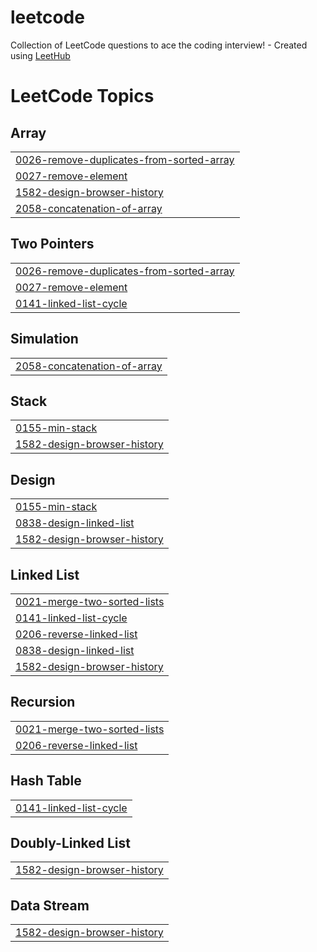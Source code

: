 # leetcode
Collection of LeetCode questions to ace the coding interview! - Created using [LeetHub](https://github.com/QasimWani/LeetHub)

<!---LeetCode Topics Start-->
# LeetCode Topics
## Array
|  |
| ------- |
| [0026-remove-duplicates-from-sorted-array](https://github.com/sajal2692/leetcode/tree/master/0026-remove-duplicates-from-sorted-array) |
| [0027-remove-element](https://github.com/sajal2692/leetcode/tree/master/0027-remove-element) |
| [1582-design-browser-history](https://github.com/sajal2692/leetcode/tree/master/1582-design-browser-history) |
| [2058-concatenation-of-array](https://github.com/sajal2692/leetcode/tree/master/2058-concatenation-of-array) |
## Two Pointers
|  |
| ------- |
| [0026-remove-duplicates-from-sorted-array](https://github.com/sajal2692/leetcode/tree/master/0026-remove-duplicates-from-sorted-array) |
| [0027-remove-element](https://github.com/sajal2692/leetcode/tree/master/0027-remove-element) |
| [0141-linked-list-cycle](https://github.com/sajal2692/leetcode/tree/master/0141-linked-list-cycle) |
## Simulation
|  |
| ------- |
| [2058-concatenation-of-array](https://github.com/sajal2692/leetcode/tree/master/2058-concatenation-of-array) |
## Stack
|  |
| ------- |
| [0155-min-stack](https://github.com/sajal2692/leetcode/tree/master/0155-min-stack) |
| [1582-design-browser-history](https://github.com/sajal2692/leetcode/tree/master/1582-design-browser-history) |
## Design
|  |
| ------- |
| [0155-min-stack](https://github.com/sajal2692/leetcode/tree/master/0155-min-stack) |
| [0838-design-linked-list](https://github.com/sajal2692/leetcode/tree/master/0838-design-linked-list) |
| [1582-design-browser-history](https://github.com/sajal2692/leetcode/tree/master/1582-design-browser-history) |
## Linked List
|  |
| ------- |
| [0021-merge-two-sorted-lists](https://github.com/sajal2692/leetcode/tree/master/0021-merge-two-sorted-lists) |
| [0141-linked-list-cycle](https://github.com/sajal2692/leetcode/tree/master/0141-linked-list-cycle) |
| [0206-reverse-linked-list](https://github.com/sajal2692/leetcode/tree/master/0206-reverse-linked-list) |
| [0838-design-linked-list](https://github.com/sajal2692/leetcode/tree/master/0838-design-linked-list) |
| [1582-design-browser-history](https://github.com/sajal2692/leetcode/tree/master/1582-design-browser-history) |
## Recursion
|  |
| ------- |
| [0021-merge-two-sorted-lists](https://github.com/sajal2692/leetcode/tree/master/0021-merge-two-sorted-lists) |
| [0206-reverse-linked-list](https://github.com/sajal2692/leetcode/tree/master/0206-reverse-linked-list) |
## Hash Table
|  |
| ------- |
| [0141-linked-list-cycle](https://github.com/sajal2692/leetcode/tree/master/0141-linked-list-cycle) |
## Doubly-Linked List
|  |
| ------- |
| [1582-design-browser-history](https://github.com/sajal2692/leetcode/tree/master/1582-design-browser-history) |
## Data Stream
|  |
| ------- |
| [1582-design-browser-history](https://github.com/sajal2692/leetcode/tree/master/1582-design-browser-history) |
<!---LeetCode Topics End-->